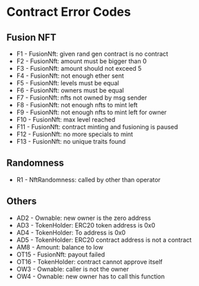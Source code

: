 # Contract Error Codes
## Fusion NFT
- F1 - FusionNft: given rand gen contract is no contract
- F2 - FusionNft: amount must be bigger than 0
- F3 - FusionNft: amount should not exceed 5
- F4 - FusionNft: not enough ether sent
- F5 - FusionNft: levels must be equal
- F6 - FusionNft: owners must be equal
- F7 - FusionNft: nfts not owned by msg sender
- F8 - FusionNft: not enough nfts to mint left
- F9 - FusionNft: not enough nfts to mint left for owner
- F10 - FusionNft: max level reached
- F11 - FusionNft: contract minting and fusioning is paused
- F12 - FusionNft: no more specials to mint
- F13 - FusionNft: no unique traits found

## Randomness
- R1 - NftRandomness: called by other than operator

## Others
- AD2 - Ownable: new owner is the zero address
- AD3 - TokenHolder: ERC20 token address is 0x0
- AD4 - TokenHolder: To address is 0x0
- AD5 - TokenHolder: ERC20 contract address is not a contract
- AM8 - Amount: balance to low
- OT15 - FusionNft: payout failed
- OT16 - TokenHolder: contract cannot approve itself
- OW3 - Ownable: caller is not the owner
- OW4 - Ownable: new owner has to call this function
